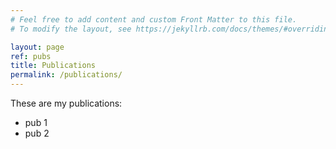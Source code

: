 ```yaml
---
# Feel free to add content and custom Front Matter to this file.
# To modify the layout, see https://jekyllrb.com/docs/themes/#overriding-theme-defaults

layout: page
ref: pubs
title: Publications
permalink: /publications/
---
```


These are my publications: 
- pub 1
- pub 2